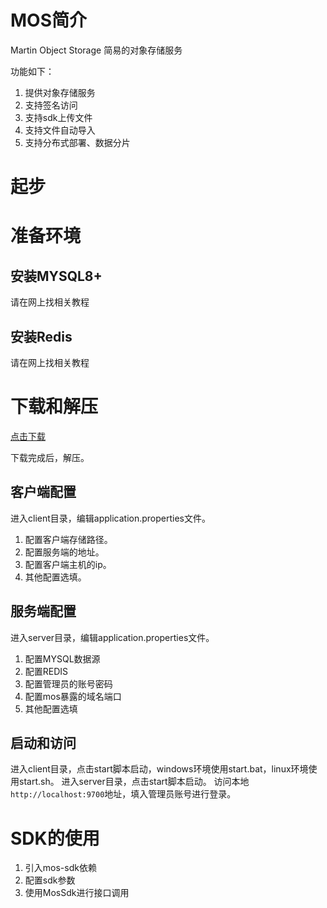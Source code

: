 # MOS简介
Martin Object Storage 简易的对象存储服务

功能如下：
1. 提供对象存储服务
2. 支持签名访问
3. 支持sdk上传文件
4. 支持文件自动导入
5. 支持分布式部署、数据分片

# 起步
# 准备环境
## 安装MYSQL8+
请在网上找相关教程
## 安装Redis
请在网上找相关教程
# 下载和解压
[点击下载](http://rs.668mt.cn:6500/mos/mos/1.0/mos-1.0-RELEASE.rar?sign=cN-OKsCqkmZoPijfcyIW1HFidWrov8NSTQO4DnPEYyiN1oQR6JVOI2QF8qrgaARmuroKPgAYN1M-ELs4U_sPC5XJRYmRqvpoXdeVUIhznV9xzK71d71yGMjttNKee3aXDJ3OCMOvK9A4QzSbvZFavz2aG-b-OlLmYBGeTNEYWJU=&openId=2)

下载完成后，解压。

## 客户端配置
进入client目录，编辑application.properties文件。
1. 配置客户端存储路径。
2. 配置服务端的地址。
3. 配置客户端主机的ip。
4. 其他配置选填。

## 服务端配置
进入server目录，编辑application.properties文件。
1. 配置MYSQL数据源
2. 配置REDIS
3. 配置管理员的账号密码
4. 配置mos暴露的域名端口
5. 其他配置选填

## 启动和访问
进入client目录，点击start脚本启动，windows环境使用start.bat，linux环境使用start.sh。
进入server目录，点击start脚本启动。
访问本地`http://localhost:9700`地址，填入管理员账号进行登录。

# SDK的使用
1. 引入mos-sdk依赖
2. 配置sdk参数
3. 使用MosSdk进行接口调用